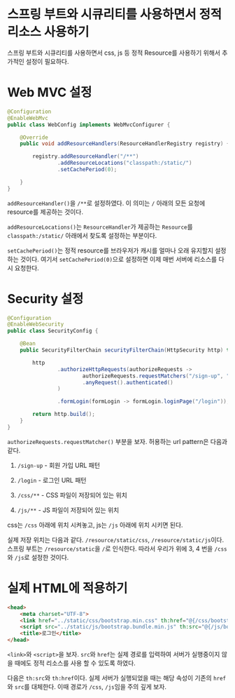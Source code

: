 # 스프링 부트와 시큐리티를 사용하면서 정적 리소스 사용하기

스프링 부트와 시큐리티를 사용하면서 css, js 등 정적 Resource를 사용하기 위해서 추가적인 설정이 필요하다.

# Web MVC 설정
```java
@Configuration
@EnableWebMvc
public class WebConfig implements WebMvcConfigurer {

    @Override
    public void addResourceHandlers(ResourceHandlerRegistry registry) {

        registry.addResourceHandler("/**")
                .addResourceLocations("classpath:/static/")
                .setCachePeriod(0);

    }
}
```
`addResourceHandler()`을 `/**`로 설정하였다. 이 의미는 `/` 아래의 모든 요청에 resource를 제공하는 것이다. 

`addResourceLocations()`는 `ResourceHandler`가 제공하는 `Resource`를 `classpath:/static/` 아래에서 찾도록 설정하는 부분이다.

`setCachePeriod()`는 정적 resource를 브라우저가 캐시를 얼마나 오래 유지할지 설정하는 것이다. 여기서 `setCachePeriod(0)`으로 설정하면 이제 매번 서버에 리소스를 다시 요청한다.

# Security 설정

```java
@Configuration
@EnableWebSecurity
public class SecurityConfig {

    @Bean
    public SecurityFilterChain securityFilterChain(HttpSecurity http) throws Exception {

        http
                .authorizeHttpRequests(authorizeRequests ->
                        authorizeRequests.requestMatchers("/sign-up", "/login", "/css/**", "/js/**").permitAll()
                        .anyRequest().authenticated()
                )

                .formLogin(formLogin -> formLogin.loginPage("/login"));

        return http.build();
    }
}
```

`authorizeRequests.requestMatcher()` 부분을 보자. 허용하는 url pattern은 다음과 같다.

1. `/sign-up` - 회원 가입 URL 패턴

2. `/login` - 로그인 URL 패턴
 
3. `/css/**` - CSS 파일이 저장되어 있는 위치

4. `/js/**` - JS 파일이 저장되어 있는 위치

css는 `/css` 아래에 위치 시켜놓고, js는 `/js` 아래에 위치 시키면 된다.

실제 저장 위치는 다음과 같다. `/resource/static/css`, `/resource/static/js`이다. 스프링 부트는 `/resource/static`을 `/`로 인식한다. 따라서 우리가 위에 3, 4 번을 `/css`와 `/js`로 설정한 것이다.

# 실제 HTML에 적용하기
```html
<head>
    <meta charset="UTF-8">
    <link href="../static/css/bootstrap.min.css" th:href="@{/css/bootstrap.min.css}" rel="stylesheet">
    <script src="../static/js/bootstrap.bundle.min.js" th:src="@{/js/bootstrap.bundle.min.js}"></script>
    <title>로그인</title>
</head>
```

`<link>`와 `<script>`을 보자. `src`와 `href`는 실제 경로를 입력하여 서버가 실행중이지 않을 때에도 정적 리소스를 사용 할 수 있도록 하였다.

다음은 `th:src`와 `th:href`이다. 실제 서버가 실행되었을 때는 해당 속성이 기존의 `href`와 `src`를 대체한다. 이때 경로가 `/css`, `/js`임을 주의 깊게 보자.